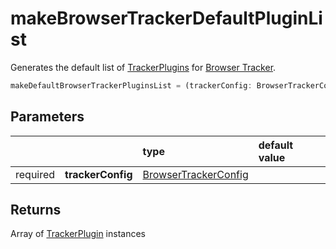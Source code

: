 # makeBrowserTrackerDefaultPluginList

Generates the default list of [TrackerPlugins](/TODO) for [Browser Tracker](../../BrowserTracker.md).

```typescript
makeDefaultBrowserTrackerPluginsList = (trackerConfig: BrowserTrackerConfig) => TrackerPluginInterface[]
```

## Parameters
|          |                   | type                          | default value
| :-:      | :--               | :--                           | :--           
| required | **trackerConfig** | [BrowserTrackerConfig](/TODO) |

## Returns
Array of [TrackerPlugin](/TODO) instances

